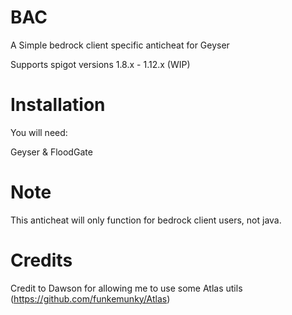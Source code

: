 # BAC
A Simple bedrock client specific anticheat for Geyser

Supports spigot versions 1.8.x - 1.12.x (WIP)

# Installation
You will need:

Geyser & FloodGate

# Note
This anticheat will only function for bedrock client users, not java.

# Credits

Credit to Dawson for allowing me to use some Atlas utils (https://github.com/funkemunky/Atlas)
